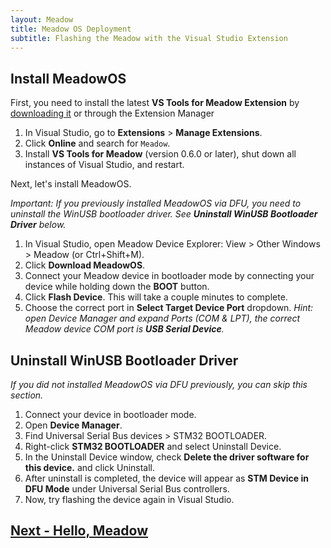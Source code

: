 ```yaml
---
layout: Meadow
title: Meadow OS Deployment
subtitle: Flashing the Meadow with the Visual Studio Extension
---
```


## Install MeadowOS

First, you need to install the latest **VS Tools for Meadow Extension** by [downloading it](https://marketplace.visualstudio.com/items?itemName=WildernessLabs.vsmeadow01) or through the Extension Manager

1. In Visual Studio, go to **Extensions** > **Manage Extensions**.
1. Click **Online** and search for `Meadow`.
1. Install **VS Tools for Meadow** (version 0.6.0 or later), shut down all instances of Visual Studio, and restart.

Next, let's install MeadowOS.

*Important: If you previously installed MeadowOS via DFU, you need to uninstall the WinUSB bootloader driver. See **Uninstall WinUSB Bootloader Driver** below.*

1. In Visual Studio, open Meadow Device Explorer: View > Other Windows > Meadow (or Ctrl+Shift+M).
1. Click **Download MeadowOS**.
1. Connect your Meadow device in bootloader mode by connecting your device while holding down the **BOOT** button.
1. Click **Flash Device**. This will take a couple minutes to complete.
1. Choose the correct port in **Select Target Device Port** dropdown. *Hint: open Device Manager and expand Ports (COM & LPT), the correct Meadow device COM port is **USB Serial Device**.*

## Uninstall WinUSB Bootloader Driver

*If you did not installed MeadowOS via DFU previously, you can skip this section.*

1. Connect your device in bootloader mode.
1. Open **Device Manager**.
1. Find Universal Serial Bus devices > STM32 BOOTLOADER.
1. Right-click **STM32 BOOTLOADER** and select Uninstall Device.
1. In the Uninstall Device window, check **Delete the driver software for this device.** and click Uninstall.
1. After uninstall is completed, the device will appear as **STM Device in DFU Mode** under Universal Serial Bus controllers.
1. Now, try flashing the device again in Visual Studio.

## [Next - Hello, Meadow](/Meadow/Getting_Started/Hello_World/)